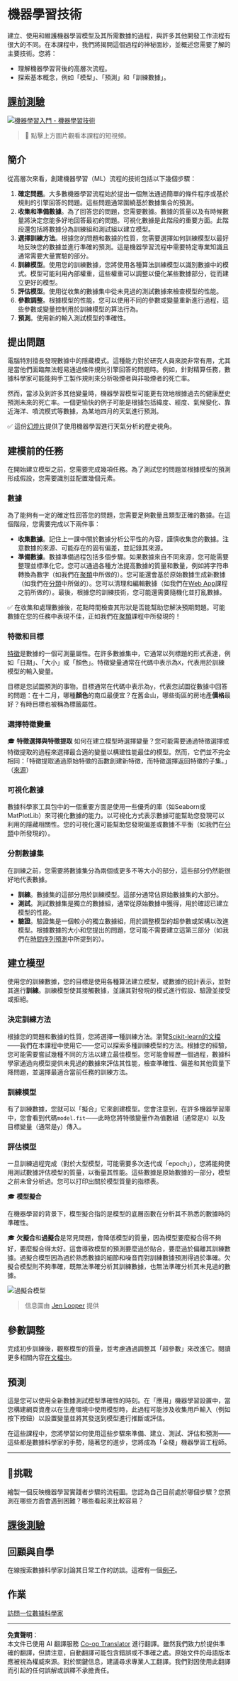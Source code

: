 <!--
CO_OP_TRANSLATOR_METADATA:
{
  "original_hash": "9d91f3af3758fdd4569fb410575995ef",
  "translation_date": "2025-09-06T09:14:17+00:00",
  "source_file": "1-Introduction/4-techniques-of-ML/README.md",
  "language_code": "mo"
}
-->
# 機器學習技術

建立、使用和維護機器學習模型及其所需數據的過程，與許多其他開發工作流程有很大的不同。在本課程中，我們將揭開這個過程的神秘面紗，並概述您需要了解的主要技術。您將：

- 理解機器學習背後的高層次流程。
- 探索基本概念，例如「模型」、「預測」和「訓練數據」。

## [課前測驗](https://ff-quizzes.netlify.app/en/ml/)

[![機器學習入門 - 機器學習技術](https://img.youtube.com/vi/4NGM0U2ZSHU/0.jpg)](https://youtu.be/4NGM0U2ZSHU "機器學習入門 - 機器學習技術")

> 🎥 點擊上方圖片觀看本課程的短視頻。

## 簡介

從高層次來看，創建機器學習（ML）流程的技術包括以下幾個步驟：

1. **確定問題**。大多數機器學習流程始於提出一個無法通過簡單的條件程序或基於規則的引擎回答的問題。這些問題通常圍繞基於數據集合的預測。
2. **收集和準備數據**。為了回答您的問題，您需要數據。數據的質量以及有時候數量將決定您能多好地回答最初的問題。可視化數據是此階段的重要方面。此階段還包括將數據分為訓練組和測試組以建立模型。
3. **選擇訓練方法**。根據您的問題和數據的性質，您需要選擇如何訓練模型以最好地反映您的數據並進行準確的預測。這是機器學習流程中需要特定專業知識且通常需要大量實驗的部分。
4. **訓練模型**。使用您的訓練數據，您將使用各種算法訓練模型以識別數據中的模式。模型可能利用內部權重，這些權重可以調整以優化某些數據部分，從而建立更好的模型。
5. **評估模型**。使用從收集的數據集中從未見過的測試數據來檢查模型的性能。
6. **參數調整**。根據模型的性能，您可以使用不同的參數或變量重新進行過程，這些參數或變量控制用於訓練模型的算法行為。
7. **預測**。使用新的輸入測試模型的準確性。

## 提出問題

電腦特別擅長發現數據中的隱藏模式。這種能力對於研究人員來說非常有用，尤其是當他們面臨無法輕易通過條件規則引擎回答的問題時。例如，針對精算任務，數據科學家可能能夠手工製作規則來分析吸煙者與非吸煙者的死亡率。

然而，當涉及到許多其他變量時，機器學習模型可能更有效地根據過去的健康歷史預測未來的死亡率。一個更愉快的例子可能是根據包括緯度、經度、氣候變化、靠近海洋、噴流模式等數據，為某地四月的天氣進行預測。

✅ 這份[幻燈片](https://www2.cisl.ucar.edu/sites/default/files/2021-10/0900%20June%2024%20Haupt_0.pdf)提供了使用機器學習進行天氣分析的歷史視角。

## 建模前的任務

在開始建立模型之前，您需要完成幾項任務。為了測試您的問題並根據模型的預測形成假設，您需要識別並配置幾個元素。

### 數據

為了能夠有一定的確定性回答您的問題，您需要足夠數量且類型正確的數據。在這個階段，您需要完成以下兩件事：

- **收集數據**。記住上一課中關於數據分析公平性的內容，謹慎收集您的數據。注意數據的來源、可能存在的固有偏差，並記錄其來源。
- **準備數據**。數據準備過程包括多個步驟。如果數據來自不同來源，您可能需要整理並標準化它。您可以通過各種方法提高數據的質量和數量，例如將字符串轉換為數字（如我們在[聚類](../../5-Clustering/1-Visualize/README.md)中所做的）。您可能還會基於原始數據生成新數據（如我們在[分類](../../4-Classification/1-Introduction/README.md)中所做的）。您可以清理和編輯數據（如我們在[Web App](../../3-Web-App/README.md)課程之前所做的）。最後，根據您的訓練技術，您可能還需要隨機化並打亂數據。

✅ 在收集和處理數據後，花點時間檢查其形狀是否能幫助您解決預期問題。可能數據在您的任務中表現不佳，正如我們在[聚類](../../5-Clustering/1-Visualize/README.md)課程中所發現的！

### 特徵和目標

[特徵](https://www.datasciencecentral.com/profiles/blogs/an-introduction-to-variable-and-feature-selection)是數據的一個可測量屬性。在許多數據集中，它通常以列標題的形式表達，例如「日期」、「大小」或「顏色」。特徵變量通常在代碼中表示為`X`，代表用於訓練模型的輸入變量。

目標是您試圖預測的事物。目標通常在代碼中表示為`y`，代表您試圖從數據中回答的問題：在十二月，哪種**顏色**的南瓜最便宜？在舊金山，哪些街區的房地產**價格**最好？有時目標也被稱為標籤屬性。

### 選擇特徵變量

🎓 **特徵選擇與特徵提取** 如何在建立模型時選擇變量？您可能需要通過特徵選擇或特徵提取的過程來選擇最合適的變量以構建性能最佳的模型。然而，它們並不完全相同：「特徵提取通過原始特徵的函數創建新特徵，而特徵選擇返回特徵的子集。」（[來源](https://wikipedia.org/wiki/Feature_selection)）

### 可視化數據

數據科學家工具包中的一個重要方面是使用一些優秀的庫（如Seaborn或MatPlotLib）來可視化數據的能力。以可視化方式表示數據可能幫助您發現可以利用的隱藏相關性。您的可視化還可能幫助您發現偏差或數據不平衡（如我們在[分類](../../4-Classification/2-Classifiers-1/README.md)中所發現的）。

### 分割數據集

在訓練之前，您需要將數據集分為兩個或更多不等大小的部分，這些部分仍然能很好地代表數據。

- **訓練**。數據集的這部分用於訓練模型。這部分通常佔原始數據集的大部分。
- **測試**。測試數據集是獨立的數據組，通常從原始數據中獲得，用於確認已建立模型的性能。
- **驗證**。驗證集是一個較小的獨立數據組，用於調整模型的超參數或架構以改進模型。根據數據的大小和您提出的問題，您可能不需要建立這第三部分（如我們在[時間序列預測](../../7-TimeSeries/1-Introduction/README.md)中所提到的）。

## 建立模型

使用您的訓練數據，您的目標是使用各種算法建立模型，或數據的統計表示，並對其進行**訓練**。訓練模型使其接觸數據，並讓其對發現的模式進行假設、驗證並接受或拒絕。

### 決定訓練方法

根據您的問題和數據的性質，您將選擇一種訓練方法。瀏覽[Scikit-learn的文檔](https://scikit-learn.org/stable/user_guide.html)——我們在本課程中使用它——您可以探索多種訓練模型的方法。根據您的經驗，您可能需要嘗試幾種不同的方法以建立最佳模型。您可能會經歷一個過程，數據科學家通過向模型提供未見過的數據來評估其性能，檢查準確性、偏差和其他質量下降問題，並選擇最適合當前任務的訓練方法。

### 訓練模型

有了訓練數據，您就可以「擬合」它來創建模型。您會注意到，在許多機器學習庫中，您會看到代碼`model.fit`——此時您將特徵變量作為值數組（通常是`X`）以及目標變量（通常是`y`）傳入。

### 評估模型

一旦訓練過程完成（對於大型模型，可能需要多次迭代或「epoch」），您將能夠使用測試數據評估模型的質量，以衡量其性能。這些數據是原始數據的一部分，模型之前未曾分析過。您可以打印出關於模型質量的指標表。

🎓 **模型擬合**

在機器學習的背景下，模型擬合指的是模型的底層函數在分析其不熟悉的數據時的準確性。

🎓 **欠擬合**和**過擬合**是常見問題，會降低模型的質量，因為模型要麼擬合得不夠好，要麼擬合得太好。這會導致模型的預測要麼過於貼合，要麼過於偏離其訓練數據。過擬合模型因為過於熟悉數據的細節和噪音而對訓練數據預測得過於準確。欠擬合模型則不夠準確，既無法準確分析其訓練數據，也無法準確分析其未見過的數據。

![過擬合模型](../../../../1-Introduction/4-techniques-of-ML/images/overfitting.png)
> 信息圖由 [Jen Looper](https://twitter.com/jenlooper) 提供

## 參數調整

完成初步訓練後，觀察模型的質量，並考慮通過調整其「超參數」來改進它。閱讀更多相關內容[在文檔中](https://docs.microsoft.com/en-us/azure/machine-learning/how-to-tune-hyperparameters?WT.mc_id=academic-77952-leestott)。

## 預測

這是您可以使用全新數據測試模型準確性的時刻。在「應用」機器學習設置中，當您構建網頁資產以在生產環境中使用模型時，此過程可能涉及收集用戶輸入（例如按下按鈕）以設置變量並將其發送到模型進行推斷或評估。

在這些課程中，您將學習如何使用這些步驟來準備、建立、測試、評估和預測——這些都是數據科學家的手勢，隨著您的進步，您將成為「全棧」機器學習工程師。

---

## 🚀挑戰

繪製一個反映機器學習實踐者步驟的流程圖。您認為自己目前處於哪個步驟？您預測在哪些方面會遇到困難？哪些看起來比較容易？

## [課後測驗](https://ff-quizzes.netlify.app/en/ml/)

## 回顧與自學

在線搜索數據科學家討論其日常工作的訪談。這裡有一個[例子](https://www.youtube.com/watch?v=Z3IjgbbCEfs)。

## 作業

[訪問一位數據科學家](assignment.md)

---

**免責聲明**：  
本文件已使用 AI 翻譯服務 [Co-op Translator](https://github.com/Azure/co-op-translator) 進行翻譯。雖然我們致力於提供準確的翻譯，但請注意，自動翻譯可能包含錯誤或不準確之處。原始文件的母語版本應被視為權威來源。對於關鍵信息，建議尋求專業人工翻譯。我們對因使用此翻譯而引起的任何誤解或誤釋不承擔責任。